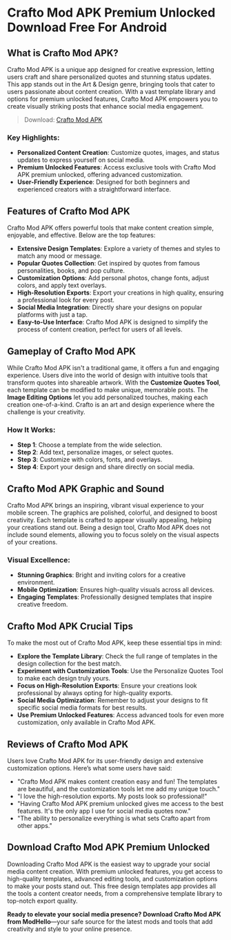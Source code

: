 # Crafto Mod APK Premium Unlocked Download Free For Android

## What is Crafto Mod APK?
Crafto Mod APK is a unique app designed for creative expression, letting users craft and share personalized quotes and stunning status updates. This app stands out in the Art & Design genre, bringing tools that cater to users passionate about content creation. With a vast template library and options for premium unlocked features, Crafto Mod APK empowers you to create visually striking posts that enhance social media engagement.

>Download: [Crafto Mod APK](https://modhello.com/crafto/)

### Key Highlights:
- **Personalized Content Creation**: Customize quotes, images, and status updates to express yourself on social media.
- **Premium Unlocked Features**: Access exclusive tools with Crafto Mod APK premium unlocked, offering advanced customization.
- **User-Friendly Experience**: Designed for both beginners and experienced creators with a straightforward interface.

## Features of Crafto Mod APK
Crafto Mod APK offers powerful tools that make content creation simple, enjoyable, and effective. Below are the top features:

- **Extensive Design Templates**: Explore a variety of themes and styles to match any mood or message.
- **Popular Quotes Collection**: Get inspired by quotes from famous personalities, books, and pop culture.
- **Customization Options**: Add personal photos, change fonts, adjust colors, and apply text overlays.
- **High-Resolution Exports**: Export your creations in high quality, ensuring a professional look for every post.
- **Social Media Integration**: Directly share your designs on popular platforms with just a tap.
- **Easy-to-Use Interface**: Crafto Mod APK is designed to simplify the process of content creation, perfect for users of all levels.

## Gameplay of Crafto Mod APK
While Crafto Mod APK isn't a traditional game, it offers a fun and engaging experience. Users dive into the world of design with intuitive tools that transform quotes into shareable artwork. With the **Customize Quotes Tool**, each template can be modified to make unique, memorable posts. The **Image Editing Options** let you add personalized touches, making each creation one-of-a-kind. Crafto is an art and design experience where the challenge is your creativity.

### How It Works:
- **Step 1**: Choose a template from the wide selection.
- **Step 2**: Add text, personalize images, or select quotes.
- **Step 3**: Customize with colors, fonts, and overlays.
- **Step 4**: Export your design and share directly on social media.

## Crafto Mod APK Graphic and Sound
Crafto Mod APK brings an inspiring, vibrant visual experience to your mobile screen. The graphics are polished, colorful, and designed to boost creativity. Each template is crafted to appear visually appealing, helping your creations stand out. Being a design tool, Crafto Mod APK does not include sound elements, allowing you to focus solely on the visual aspects of your creations.

### Visual Excellence:
- **Stunning Graphics**: Bright and inviting colors for a creative environment.
- **Mobile Optimization**: Ensures high-quality visuals across all devices.
- **Engaging Templates**: Professionally designed templates that inspire creative freedom.

## Crafto Mod APK Crucial Tips
To make the most out of Crafto Mod APK, keep these essential tips in mind:

- **Explore the Template Library**: Check the full range of templates in the design collection for the best match.
- **Experiment with Customization Tools**: Use the Personalize Quotes Tool to make each design truly yours.
- **Focus on High-Resolution Exports**: Ensure your creations look professional by always opting for high-quality exports.
- **Social Media Optimization**: Remember to adjust your designs to fit specific social media formats for best results.
- **Use Premium Unlocked Features**: Access advanced tools for even more customization, only available in Crafto Mod APK.

## Reviews of Crafto Mod APK
Users love Crafto Mod APK for its user-friendly design and extensive customization options. Here’s what some users have said:

- "Crafto Mod APK makes content creation easy and fun! The templates are beautiful, and the customization tools let me add my unique touch."
- "I love the high-resolution exports. My posts look so professional!"
- "Having Crafto Mod APK premium unlocked gives me access to the best features. It's the only app I use for social media quotes now."
- "The ability to personalize everything is what sets Crafto apart from other apps."

## Download Crafto Mod APK Premium Unlocked
Downloading Crafto Mod APK is the easiest way to upgrade your social media content creation. With premium unlocked features, you get access to high-quality templates, advanced editing tools, and customization options to make your posts stand out. This free design templates app provides all the tools a content creator needs, from a comprehensive template library to top-notch export quality.

**Ready to elevate your social media presence? Download Crafto Mod APK from ModHello**—your safe source for the latest mods and tools that add creativity and style to your online presence.

